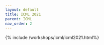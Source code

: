 ```yaml
---
layout: default
title: ICML 2021
parent: ICML
nav_order: 2
---
```


{% include /workshops/icml/icml2021.html%} 